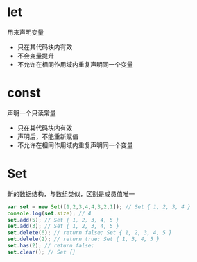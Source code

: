 # let

用来声明变量
* 只在其代码块内有效
* 不会变量提升
* 不允许在相同作用域内重复声明同一个变量

# const

声明一个只读常量
* 只在其代码块内有效
* 声明后，不能重新赋值
* 不允许在相同作用域内重复声明同一个变量

# Set
新的数据结构，与数组类似，区别是成员值唯一
```javascript
var set = new Set([1,2,3,4,4,3,2,1]); // Set { 1, 2, 3, 4 }
console.log(set.size); // 4
set.add(5); // Set { 1, 2, 3, 4, 5 }
set.add(3); // Set { 1, 2, 3, 4, 5 }
set.delete(6); // return false; Set { 1, 2, 3, 4, 5 }
set.delele(2); // return true; Set { 1, 3, 4, 5 }
set.has(2); // return false;
set.clear(); // Set {}
```
